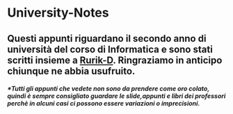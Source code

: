 # University-Notes
<h2>Questi appunti riguardano il secondo anno di università del corso di Informatica e sono stati scritti insieme a <a href="https://github.com/Rurik-D">Rurik-D</a>. Ringraziamo in anticipo chiunque ne abbia usufruito.</h2>

<h5>*Tutti gli appunti che vedete non sono da prendere come oro colato, quindi è sempre consigliato guardare le slide,appunti e libri dei professori perchè in alcuni casi ci possono essere variazioni o imprecisioni.</h5>
